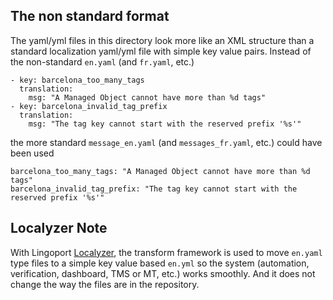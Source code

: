 ## The non standard format
The yaml/yml files in this directory look more like an XML structure than a standard localization yaml/yml file with simple key value pairs. 
Instead of the non-standard <code>en.yaml</code> (and <code>fr.yaml</code>, etc.)

    - key: barcelona_too_many_tags
      translation:
        msg: "A Managed Object cannot have more than %d tags"
    - key: barcelona_invalid_tag_prefix
      translation:
        msg: "The tag key cannot start with the reserved prefix '%s'"

the more standard <code>message_en.yaml</code> (and <code>messages_fr.yaml</code>, etc.) could have been used

    barcelona_too_many_tags: "A Managed Object cannot have more than %d tags"
    barcelona_invalid_tag_prefix: "The tag key cannot start with the reserved prefix '%s'"

## Localyzer Note
With Lingoport [Localyzer](https://lingoport.com/software-internationalization-products/localyzer-localization-automation/), the transform framework is used to move <code>en.yaml</code> type files to a simple key value based <code>en.yml</code> so the system (automation, verification, dashboard, TMS or MT, etc.) works smoothly.
And it does not change the way the files are in the repository.
